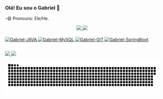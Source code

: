 ### Olá! Eu sou o Gabriel 👋

-😄 Pronouns: Ele/He.

<div align="center">
  <a href="https://github.com/Balb1no">
  <img height="145m" src="https://github-readme-stats.vercel.app/api?username=balb1no&show_icons=true&theme=midnight-purple&include_all_commits=true&count_private=true"/>
  <img height="145em" src="https://github-readme-stats.vercel.app/api/top-langs/?username=balb1no&layout=compact&langs_count=7&theme=midnight-purple"/>
</div> 
  
  <div style="display: inline_block"><br>
  <img align="center" alt="Gabriel-JAVA" height="45" width="55" src="https://cdn.jsdelivr.net/gh/devicons/devicon/icons/java/java-original-wordmark.svg" />
  <img align="center" alt="Gabriel-MySQL" height="45" width="55" src="https://cdn.jsdelivr.net/gh/devicons/devicon/icons/mysql/mysql-original-wordmark.svg" />
  <img align="center" alt="Gabriel-GIT" height="45" width="55" src="https://cdn.jsdelivr.net/gh/devicons/devicon/icons/git/git-original.svg" />
  <img align="center" alt="Gabriel-SpringBoot" height="45" width="55" src="https://cdn.jsdelivr.net/gh/devicons/devicon/icons/spring/spring-original-wordmark.svg" />
</div>
  
  ##
  
  <div>
    <a href = "mailto:gbalbino098@gmail.com"><img src="https://img.shields.io/badge/Gmail-black?style=for-the-badge&logo=gmail&logoColor=green">
    </a>
     <a href="https://www.linkedin.com/in//" target="_blank"><img src="https://img.shields.io/badge/-LinkedIn-black?style=for-the-badge&logo=linkedin&logoColor=green" target="_blank">
  </a>
    
![Snake animation](https://github.com/Balb1no/Balb1no/blob/output/github-contribution-grid-snake.svg)
  
  </div>
